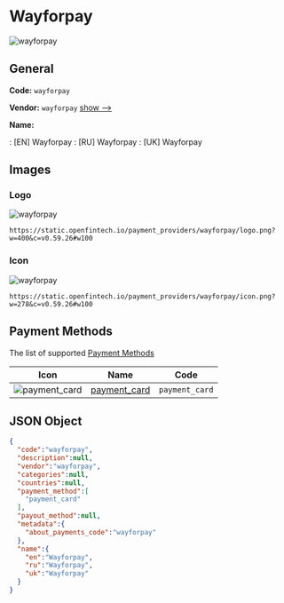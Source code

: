 
# Wayforpay 
![wayforpay](https://static.openfintech.io/payment_providers/wayforpay/logo.png?w=400&c=v0.59.26#w100)  

## General 
 
**Code:** `wayforpay` 
 
**Vendor:** `wayforpay` [show -->](/vendors/wayforpay/) 
 
**Name:** 
 
:	[EN] Wayforpay 
:	[RU] Wayforpay 
:	[UK] Wayforpay 
 

## Images 

### Logo 
 
![wayforpay](https://static.openfintech.io/payment_providers/wayforpay/logo.png?w=400&c=v0.59.26#w100)  

```
https://static.openfintech.io/payment_providers/wayforpay/logo.png?w=400&c=v0.59.26#w100
```  

### Icon 
 
![wayforpay](https://static.openfintech.io/payment_providers/wayforpay/icon.png?w=278&c=v0.59.26#w100)  

```
https://static.openfintech.io/payment_providers/wayforpay/icon.png?w=278&c=v0.59.26#w100
```  

## Payment Methods 
 
The list of supported [Payment Methods](/payment-methods/) 

|Icon|Name|Code| 
|:---:|:---:|:---:| 
|![payment_card](https://static.openfintech.io/payment_methods/payment_card/icon.svg?w=278&c=v0.59.26#w100) |[payment_card](/payment-methods/payment_card/)|`payment_card`| 
 

## JSON Object 

```json
{
  "code":"wayforpay",
  "description":null,
  "vendor":"wayforpay",
  "categories":null,
  "countries":null,
  "payment_method":[
    "payment_card"
  ],
  "payout_method":null,
  "metadata":{
    "about_payments_code":"wayforpay"
  },
  "name":{
    "en":"Wayforpay",
    "ru":"Wayforpay",
    "uk":"Wayforpay"
  }
}
```  
